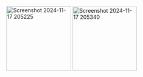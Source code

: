 <img width="170" alt="Screenshot 2024-11-17 205225" src="https://github.com/user-attachments/assets/e07e9de1-0382-4275-8bcf-12b058d0d7f0">
<img width="169" alt="Screenshot 2024-11-17 205340" src="https://github.com/user-attachments/assets/59288bcb-45f5-45a3-bc80-111f2de12e0a">
